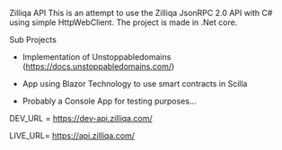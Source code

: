 Zilliqa API
This is an attempt to use the Zilliqa JsonRPC 2.0 API with C# using simple HttpWebClient. The project is made in .Net core.

Sub Projects

- Implementation of Unstoppabledomains (https://docs.unstoppabledomains.com/)

- App using Blazor Technology to use smart contracts in Scilla

- Probably a Console App for testing purposes...


DEV_URL = https://dev-api.zilliqa.com/

LIVE_URL= https://api.zilliqa.com/
